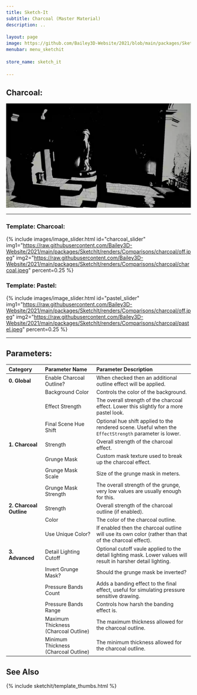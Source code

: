```yaml
---
title: Sketch-It
subtitle: Charcoal (Master Material)
description: ..

layout: page
image: https://github.com/Bailey3D-Website/2021/blob/main/packages/SketchIt/banner.png?raw=true
menubar: menu_sketchit

store_name: sketch_it

---
```

## **Charcoal:**

<img src="https://raw.githubusercontent.com/Bailey3D-Website/2021/main/packages/SketchIt/renders/Gifs/charcoal.webp">

<!--{% include carousel.html id="bit_depth_slider"
  img1="https://github.com/Bailey3D-Website/2021/blob/main/packages/SketchIt/renders/Charcoal/Charcoal_Rift.jpeg?raw=true"
  img2="https://github.com/Bailey3D-Website/2021/blob/main/packages/SketchIt/renders/Charcoal/Charcoal_Trove.jpeg?raw=true"
  img3="https://github.com/Bailey3D-Website/2021/blob/main/packages/SketchIt/renders/Charcoal/Pastel_Trove.jpeg?raw=true"
  img4="https://github.com/Bailey3D-Website/2021/blob/main/packages/SketchIt/renders/Charcoal/Pastel_Vice.jpeg?raw=true"
%}-->

---

### **Template: Charcoal:**
<section id="charcoal"/>

{% include images/image_slider.html id="charcoal_slider" img1="https://raw.githubusercontent.com/Bailey3D-Website/2021/main/packages/SketchIt/renders/Comparisons/charcoal/off.jpeg" img2="https://raw.githubusercontent.com/Bailey3D-Website/2021/main/packages/SketchIt/renders/Comparisons/charcoal/charcoal.jpeg" percent=0.25 %}

### **Template: Pastel:**
<section id="pastel"/>

{% include images/image_slider.html id="pastel_slider" img1="https://raw.githubusercontent.com/Bailey3D-Website/2021/main/packages/SketchIt/renders/Comparisons/charcoal/off.jpeg" img2="https://raw.githubusercontent.com/Bailey3D-Website/2021/main/packages/SketchIt/renders/Comparisons/charcoal/pastel.jpeg" percent=0.25 %}

---

## **Parameters:**

|<b>Category</b>|<b>Parameter Name</b>|<b>Parameter Description</b>|
|:---|:---|:---|
|<b>0. Global</b>|Enable Charcoal Outline?|When checked then an additional outline effect will be applied.|
||Background Color|Controls the color of the background.|
||Effect Strength|The overall strength of the charcoal effect. Lower this slightly for a more pastel look.|
||Final Scene Hue Shift|Optional hue shift applied to the rendered scene. Useful when the `EffectStrength` parameter is lower.|
|<b>1. Charcoal</b>|Strength|Overall strength of the charcoal effect.|
||Grunge Mask|Custom mask texture used to break up the charcoal effect.|
||Grunge Mask Scale|Size of the grunge mask in meters.|
||Grunge Mask Strength|The overall strength of the grunge, very low values are usually enough for this.|
|<b>2. Charcoal Outline</b>|Strength|Overall strength of the charcoal outline (if enabled).|
||Color|The color of the charcoal outline.|
||Use Unique Color?|If enabled then the charcoal outline will use its own color (rather than that of the charcoal effect).|
|<b>3. Advanced</b>|Detail Lighting Cutoff|Optional cutoff vaule applied to the detail lighting mask. Lower values will result in harsher detail lighting.|
||Invert Grunge Mask?|Should the grunge mask be inverted?|
||Pressure Bands Count|Adds a banding effect to the final effect, useful for simulating pressure sensitive drawing.|
||Pressure Bands Range|Controls how harsh the banding effect is.|
||Maximum Thickness (Charcoal Outline)|The maximum thickness allowed for the charcoal outline.|
||Minimum Thickness (Charcoal Outline)|The minimum thickness allowed for the charcoal outline.|

## See Also

{% include sketchit/template_thumbs.html %}
